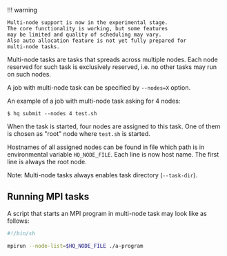 

!!! warning

    Multi-node support is now in the experimental stage.
    The core functionality is working, but some features
    may be limited and quality of scheduling may vary.
    Also auto allocation feature is not yet fully prepared for 
    multi-node tasks.


Multi-node tasks are tasks that spreads across multiple nodes.
Each node reserved for such task is exclusively reserved, i.e. no other 
tasks may run on such nodes.

A job with multi-node task can be specified by ``--nodes=X`` option.

An example of a job with multi-node task asking for 4 nodes:

```commandline
$ hq submit --nodes 4 test.sh
```

When the task is started, four nodes are assigned to this task.
One of them is chosen as "root" node where ``test.sh`` is started.

Hostnames of all assigned nodes can be found in file which path is in 
environmental variable ``HQ_NODE_FILE``. Each line is now host name.
The first line is always the root node.


Note: Multi-node tasks always enables task directory (``--task-dir``).

## Running MPI tasks

A script that starts an MPI program in multi-node task may look like as follows:

```bash
#!/bin/sh

mpirun --node-list=$HQ_NODE_FILE ./a-program
```